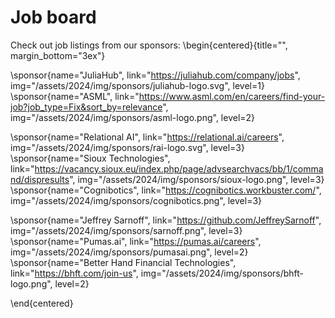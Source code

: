 # Job board

Check out job listings from our sponsors:
\begin{centered}{title="", margin_bottom="3ex"}

\sponsor{name="JuliaHub", link="https://juliahub.com/company/jobs", img="/assets/2024/img/sponsors/juliahub-logo.svg", level=1}
\sponsor{name="ASML", link="https://www.asml.com/en/careers/find-your-job?job_type=Fix&sort_by=relevance", img="/assets/2024/img/sponsors/asml-logo.png", level=2}

\sponsor{name="Relational AI", link="https://relational.ai/careers", img="/assets/2024/img/sponsors/rai-logo.svg", level=3}
\sponsor{name="Sioux Technologies", link="https://vacancy.sioux.eu/index.php/page/advsearchvacs/bb/1/command/dispresults", img="/assets/2024/img/sponsors/sioux-logo.png", level=3}
\sponsor{name="Cognibotics", link="https://cognibotics.workbuster.com/", img="/assets/2024/img/sponsors/cognibotics.png", level=3}

\sponsor{name="Jeffrey Sarnoff", link="https://github.com/JeffreySarnoff", img="/assets/2024/img/sponsors/sarnoff.png", level=3}
\sponsor{name="Pumas.ai", link="https://pumas.ai/careers", img="/assets/2024/img/sponsors/pumasai.png", level=2}
\sponsor{name="Better Hand Financial Technologies", link="https://bhft.com/join-us", img="/assets/2024/img/sponsors/bhft-logo.png", level=2}

\end{centered}